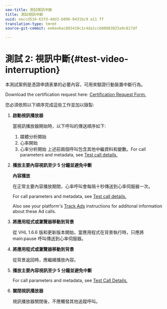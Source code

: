 ```yaml
---
seo-title: 測試視訊中斷
title: 測試視訊中斷
uuid: eeccd534-63fd-4dd3-b096-0431bc9 a11 ff
translation-type: tm+mt
source-git-commit: ee6eebac803410c1c4da1ccb80083025a9c817df

---
```



# 測試 2: 視訊中斷{#test-video-interruption}

本測試案例是憑證申請表單的必要內容，可用來驗證行動裝置中斷行為。

Download the certification request here: [Certification Request Form.](cert_req_form_nielsen.docx)

您必須依照以下順序完成這些工作並加以錄製:

1. **啟動視訊播放器**

   當視訊播放器開始時，以下呼叫的傳送順序如下:

   1. 媒體分析開始
   1. 心率開始
   1. 心率分析開始
   上述前兩個呼叫包含其他中繼資料和變數。For call parameters and metadata, see [Test call details.](../../sdk-implement/validation/test-call-details.md)

1. **播放主要內容視訊至少 5 分鐘並避免中斷**

   **內容播放**

   在正常主要內容播放期間，心率呼叫會每隔十秒傳送到心率伺服器一次。

   For call parameters and metadata, see [Test call details.](../../sdk-implement/validation/test-call-details.md)

   Also see your platform's [Track Ads](../../sdk-implement/track-ads/track-ads-overview.md) instructions for additonal information about these Ad calls.

1. **將應用程式或瀏覽器移動到背景**

   從 VHL 1.6.6 版和更新版本開始，當應用程式在背景執行時，只應將 main:pause 呼叫傳送到心率伺服器。

1. **將應用程式或瀏覽器移動到背景**

   從背景返回時，應繼續播放內容。

1. **播放主要內容視訊至少 5 分鐘並避免中斷**

   For call parameters and metadata, see [Test Call Details.](../../sdk-implement/validation/test-call-details.md)

1. **關閉視訊播放器**

   視訊播放器關閉後，不應觸發其他追蹤呼叫。

